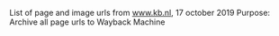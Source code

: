 List of page and image urls from www.kb.nl, 17 october 2019
Purpose: Archive all page urls to Wayback Machine
